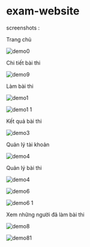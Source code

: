 # exam-website

screenshots : 

Trang chủ

![demo0](https://user-images.githubusercontent.com/88927961/186102876-e0d870fb-d5e9-4798-a02f-25d133a0a62e.png)

Chi tiết bài thi

![demo9](https://user-images.githubusercontent.com/88927961/186104157-cd3320fe-661b-4aff-8e70-7f9240595854.png)

Làm bài thi

![demo1](https://user-images.githubusercontent.com/88927961/186103066-d217fce1-f635-457f-a87d-1388b57625b0.png)

![demo1 1](https://user-images.githubusercontent.com/88927961/186102988-d1482457-1809-4df6-9cae-7dc754fb93e5.png)

Kết quả bài thi

![demo3](https://user-images.githubusercontent.com/88927961/186103222-bf40ef56-b27f-4e0e-9207-1d835070b328.png)

Quản lý tài khoản

![demo4](https://user-images.githubusercontent.com/88927961/186103265-54137a6f-867d-4d1b-b41f-50c211a48a4e.png)
 
 Quản lý bài thi

![demo4](https://user-images.githubusercontent.com/88927961/186103425-a5918ed0-38c8-4f08-aa71-1d9f9a42f0aa.png)

![demo6](https://user-images.githubusercontent.com/88927961/186103481-4b19d831-efa9-4832-868c-6c71121efaba.png)

![demo6 1](https://user-images.githubusercontent.com/88927961/186103502-94382113-25e1-48d6-b369-bbb5f52365d7.png)

Xem những người đã làm bài thi

![demo8](https://user-images.githubusercontent.com/88927961/186103903-0330c70f-abcb-4703-88c6-2a42399046c8.png)
 
![demo81](https://user-images.githubusercontent.com/88927961/186103939-f9e2b718-4955-4e3b-8d7a-df09c2608a6b.png)
